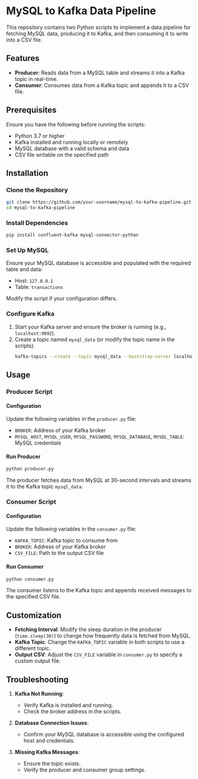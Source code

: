 # MySQL to Kafka Data Pipeline

This repository contains two Python scripts to implement a data pipeline for fetching MySQL data, producing it to Kafka, and then consuming it to write into a CSV file.

## Features
- **Producer**: Reads data from a MySQL table and streams it into a Kafka topic in real-time.
- **Consumer**: Consumes data from a Kafka topic and appends it to a CSV file.

## Prerequisites

Ensure you have the following before running the scripts:
- Python 3.7 or higher
- Kafka installed and running locally or remotely
- MySQL database with a valid schema and data
- CSV file writable on the specified path

## Installation

### Clone the Repository
```bash
git clone https://github.com/your-username/mysql-to-kafka-pipeline.git
cd mysql-to-kafka-pipeline
```

### Install Dependencies
```bash
pip install confluent-kafka mysql-connector-python
```

### Set Up MySQL
Ensure your MySQL database is accessible and populated with the required table and data:
- Host: `127.0.0.1`
- Table: `transactions`

Modify the script if your configuration differs.

### Configure Kafka
1. Start your Kafka server and ensure the broker is running (e.g., `localhost:9092`).
2. Create a topic named `mysql_data` (or modify the topic name in the scripts).
   ```bash
   kafka-topics --create --topic mysql_data --bootstrap-server localhost:9092 --partitions 1 --replication-factor 1
   ```

## Usage

### Producer Script

#### Configuration
Update the following variables in the `producer.py` file:
- `BROKER`: Address of your Kafka broker
- `MYSQL_HOST`, `MYSQL_USER`, `MYSQL_PASSWORD`, `MYSQL_DATABASE`, `MYSQL_TABLE`: MySQL credentials

#### Run Producer
```bash
python producer.py
```

The producer fetches data from MySQL at 30-second intervals and streams it to the Kafka topic `mysql_data`.

### Consumer Script

#### Configuration
Update the following variables in the `consumer.py` file:
- `KAFKA_TOPIC`: Kafka topic to consume from
- `BROKER`: Address of your Kafka broker
- `CSV_FILE`: Path to the output CSV file

#### Run Consumer
```bash
python consumer.py
```

The consumer listens to the Kafka topic and appends received messages to the specified CSV file.

## Customization
- **Fetching Interval**: Modify the sleep duration in the producer (`time.sleep(30)`) to change how frequently data is fetched from MySQL.
- **Kafka Topic**: Change the `KAFKA_TOPIC` variable in both scripts to use a different topic.
- **Output CSV**: Adjust the `CSV_FILE` variable in `consumer.py` to specify a custom output file.

## Troubleshooting

1. **Kafka Not Running**:
   - Verify Kafka is installed and running.
   - Check the broker address in the scripts.

2. **Database Connection Issues**:
   - Confirm your MySQL database is accessible using the configured host and credentials.

3. **Missing Kafka Messages**:
   - Ensure the topic exists.
   - Verify the producer and consumer group settings.


